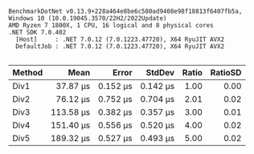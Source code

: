 ```

BenchmarkDotNet v0.13.9+228a464e8be6c580ad9408e98f18813f6407fb5a, Windows 10 (10.0.19045.3570/22H2/2022Update)
AMD Ryzen 7 1800X, 1 CPU, 16 logical and 8 physical cores
.NET SDK 7.0.402
  [Host]     : .NET 7.0.12 (7.0.1223.47720), X64 RyuJIT AVX2
  DefaultJob : .NET 7.0.12 (7.0.1223.47720), X64 RyuJIT AVX2


```
| Method | Mean      | Error    | StdDev   | Ratio | RatioSD |
|------- |----------:|---------:|---------:|------:|--------:|
| Div1   |  37.87 μs | 0.152 μs | 0.142 μs |  1.00 |    0.00 |
| Div2   |  76.12 μs | 0.752 μs | 0.704 μs |  2.01 |    0.02 |
| Div3   | 113.58 μs | 0.382 μs | 0.357 μs |  3.00 |    0.01 |
| Div4   | 151.40 μs | 0.556 μs | 0.520 μs |  4.00 |    0.02 |
| Div5   | 189.32 μs | 0.527 μs | 0.493 μs |  5.00 |    0.02 |
